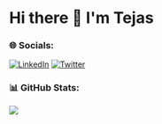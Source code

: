 # Hi there 👋 I'm Tejas


### 🌐 Socials:
[![LinkedIn](https://img.shields.io/badge/LinkedIn-%230077B5.svg?logo=linkedin&logoColor=white)](https://linkedin.com/in/tejas-patil-2002) [![Twitter](https://img.shields.io/badge/Twitter-%231DA1F2.svg?logo=Twitter&logoColor=white)](https://twitter.com/Tejas_patil05) 
### 📊 GitHub Stats:
![](https://github-readme-stats.vercel.app/api/top-langs/?username=tejaspatil05&theme=dark&hide_border=true&include_all_commits=false&count_private=false&layout=compact)
